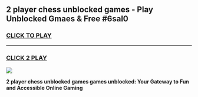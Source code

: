 
## 2 player chess unblocked games - Play Unblocked Gmaes & Free #6sal0
<h3>
<a href="https://premium.freeplayer.one?title=2_player_chess_unblocked_games&ref=01M">CLICK TO PLAY</a></h3>
<hr>

<h3>
<a href="https://premium.freeplayer.one?title=2_player_chess_unblocked_games&ref=01M">CLICK 2 PLAY</a>
  
</h3>

<a href="https://premium.freeplayer.one?title=2_player_chess_unblocked_games&ref=01M"><img src="https://clearcache.store/games.png"></a>


**2 player chess unblocked games games unblocked: Your Gateway to Fun and Accessible Online Gaming**
